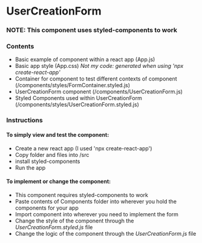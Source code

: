 # UserCreationForm
### NOTE: This component uses styled-components to work

### Contents

- Basic example of component within a react app (App.js)
- Basic app style (App.css) _Not my code: generated when using 'npx create-react-app'_
- Container for component to test different contexts of component (/components/styles/FormContainer.styled.js)
- UserCreationForm component (/components/UserCreationForm.js)
- Styled Components used within UserCreationForm (/components/styles/UserCreationForm.styled.js)

### Instructions

#### To simply view and test the component:

- Create a new react app (I used 'npx create-react-app')
- Copy folder and files into /src
- install styled-components
- Run the app

#### To implement or change the component:

- This component requires styled-components to work
- Paste contents of Components folder into wherever you hold the components for your app
- Import component into wherever you need to implement the form
- Change the style of the component through the _UserCreationForm.styled.js_ file
- Change the logic of the component through the _UserCreationForm.js_ file
